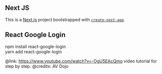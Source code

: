 
## Next JS

This is a [Next.js](https://nextjs.org/) project bootstrapped with [`create-next-app`](https://github.com/vercel/next.js/tree/canary/packages/create-next-app).

## React Google Login

npm install react-google-login    
yarn add react-google-login

@link: https://www.youtube.com/watch?v=-OgU5EAcQmo  video tutorial for step by step.
@credits: AV Dojo
